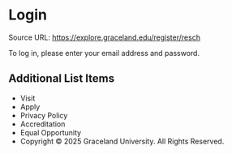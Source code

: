 # Login

Source URL: https://explore.graceland.edu/register/resch

To log in, please enter your email address and password.


## Additional List Items

- Visit
- Apply
- Privacy Policy
- Accreditation
- Equal Opportunity
- Copyright © 2025 Graceland University. All Rights Reserved.
